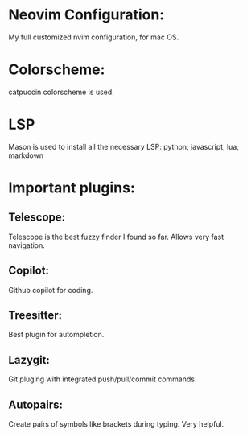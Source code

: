 # Neovim Configuration:
My full customized nvim configuration, for mac OS.

# Colorscheme:
catpuccin colorscheme is used.

# LSP
Mason is used to install all the necessary LSP: python, javascript, lua, markdown

# Important plugins:
## Telescope:
Telescope is the best fuzzy finder I found so far. Allows very fast navigation.

## Copilot:
Github copilot for coding.

## Treesitter:
Best plugin for autompletion.

## Lazygit:
Git pluging with integrated push/pull/commit commands.

## Autopairs:
Create pairs of symbols like brackets during typing. Very helpful.
